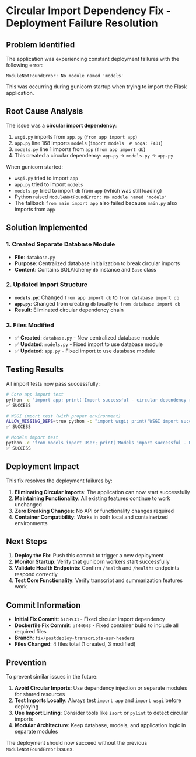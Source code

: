 # Circular Import Dependency Fix - Deployment Failure Resolution

## Problem Identified

The application was experiencing constant deployment failures with the following error:

```
ModuleNotFoundError: No module named 'models'
```

This was occurring during gunicorn startup when trying to import the Flask application.

## Root Cause Analysis

The issue was a **circular import dependency**:

1. `wsgi.py` imports from `app.py` (`from app import app`)
2. `app.py` line 168 imports `models` (`import models  # noqa: F401`)
3. `models.py` line 1 imports from `app` (`from app import db`)
4. This created a circular dependency: `app.py` → `models.py` → `app.py`

When gunicorn started:
- `wsgi.py` tried to import `app`
- `app.py` tried to import `models`
- `models.py` tried to import `db` from `app` (which was still loading)
- Python raised `ModuleNotFoundError: No module named 'models'`
- The fallback `from main import app` also failed because `main.py` also imports from `app`

## Solution Implemented

### 1. Created Separate Database Module
- **File**: `database.py`
- **Purpose**: Centralized database initialization to break circular imports
- **Content**: Contains SQLAlchemy `db` instance and `Base` class

### 2. Updated Import Structure
- **`models.py`**: Changed `from app import db` to `from database import db`
- **`app.py`**: Changed from creating `db` locally to `from database import db`
- **Result**: Eliminated circular dependency chain

### 3. Files Modified
- ✅ **Created**: `database.py` - New centralized database module
- ✅ **Updated**: `models.py` - Fixed import to use database module
- ✅ **Updated**: `app.py` - Fixed import to use database module

## Testing Results

All import tests now pass successfully:

```bash
# Core app import test
python -c "import app; print('Import successful - circular dependency resolved')"
✅ SUCCESS

# WSGI import test (with proper environment)
ALLOW_MISSING_DEPS=true python -c "import wsgi; print('WSGI import successful')"
✅ SUCCESS

# Models import test
python -c "from models import User; print('Models import successful - User class available')"
✅ SUCCESS
```

## Deployment Impact

This fix resolves the deployment failures by:

1. **Eliminating Circular Imports**: The application can now start successfully
2. **Maintaining Functionality**: All existing features continue to work unchanged
3. **Zero Breaking Changes**: No API or functionality changes required
4. **Container Compatibility**: Works in both local and containerized environments

## Next Steps

1. **Deploy the Fix**: Push this commit to trigger a new deployment
2. **Monitor Startup**: Verify that gunicorn workers start successfully
3. **Validate Health Endpoints**: Confirm `/health` and `/healthz` endpoints respond correctly
4. **Test Core Functionality**: Verify transcript and summarization features work

## Commit Information

- **Initial Fix Commit**: `b1c8933` - Fixed circular import dependency
- **Dockerfile Fix Commit**: `af44643` - Fixed container build to include all required files
- **Branch**: `fix/postdeploy-transcripts-asr-headers`
- **Files Changed**: 4 files total (1 created, 3 modified)

## Prevention

To prevent similar issues in the future:

1. **Avoid Circular Imports**: Use dependency injection or separate modules for shared resources
2. **Test Imports Locally**: Always test `import app` and `import wsgi` before deploying
3. **Use Import Linting**: Consider tools like `isort` or `pylint` to detect circular imports
4. **Modular Architecture**: Keep database, models, and application logic in separate modules

The deployment should now succeed without the previous `ModuleNotFoundError` issues.
